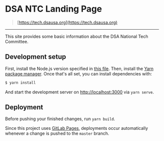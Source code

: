 # DSA NTC Landing Page

> [https://tech.dsausa.org](https://tech.dsausa.org)

---

This site provides some basic information about the DSA National Tech Committee.

## Development setup

First, install the Node.js version specified in [this file](.node-version). Then, install the
[Yarn package manager](https://yarnpkg.com/en/docs/install). Once that's all set, you can install dependencies
with:

```sh
$ yarn install
```

And start the development server on [http://localhost:3000](http://localhost:3000) via `yarn serve`.

## Deployment

Before pushing your finished changes, run `yarn build`.

Since this project uses [GitLab Pages](https://about.gitlab.com/product/pages/), deployments occur automatically
whenever a change is pushed to the `master` branch.
